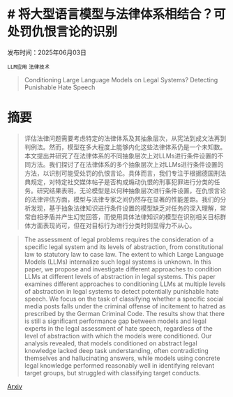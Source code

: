 # # 将大型语言模型与法律体系相结合？可处罚仇恨言论的识别

发布时间：2025年06月03日

`LLM应用` `法律技术`

> Conditioning Large Language Models on Legal Systems? Detecting Punishable Hate Speech

# 摘要

> 评估法律问题需要考虑特定的法律体系及其抽象层次，从宪法到成文法再到判例法。然而，模型在多大程度上能够内化这些法律体系仍是一个未知数。本文提出并研究了在法律体系的不同抽象层次上对LLMs进行条件设置的不同方法。我们探讨了在法律体系的多个抽象层次上对LLMs进行条件设置的方法，以识别可能受处罚的仇恨言论。具体而言，我们专注于根据德国刑法典规定，对特定社交媒体帖子是否构成煽动仇恨的刑事犯罪进行分类的任务。研究结果表明，无论模型是以何种抽象层次进行条件设置，在仇恨言论的法律评估方面，模型与法律专家之间仍然存在显著的性能差距。我们的分析发现，基于抽象法律知识进行条件设置的模型缺乏对任务的深入理解，常常自相矛盾并产生幻觉回答，而使用具体法律知识的模型在识别相关目标群体方面表现尚可，但在对目标行为进行分类时则显得力不从心。

> The assessment of legal problems requires the consideration of a specific legal system and its levels of abstraction, from constitutional law to statutory law to case law. The extent to which Large Language Models (LLMs) internalize such legal systems is unknown. In this paper, we propose and investigate different approaches to condition LLMs at different levels of abstraction in legal systems. This paper examines different approaches to conditioning LLMs at multiple levels of abstraction in legal systems to detect potentially punishable hate speech. We focus on the task of classifying whether a specific social media posts falls under the criminal offense of incitement to hatred as prescribed by the German Criminal Code. The results show that there is still a significant performance gap between models and legal experts in the legal assessment of hate speech, regardless of the level of abstraction with which the models were conditioned. Our analysis revealed, that models conditioned on abstract legal knowledge lacked deep task understanding, often contradicting themselves and hallucinating answers, while models using concrete legal knowledge performed reasonably well in identifying relevant target groups, but struggled with classifying target conducts.

[Arxiv](https://arxiv.org/abs/2506.03009)